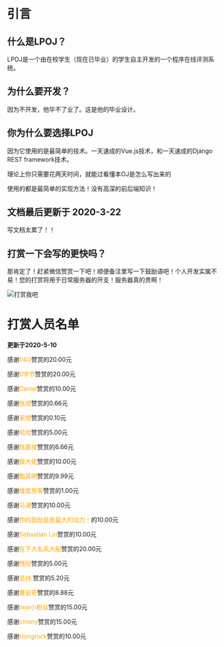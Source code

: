 # 引言

## 什么是LPOJ？

LPOJ是一个由在校学生（现在已毕业）的学生自主开发的一个程序在线评测系统。

## 为什么要开发？

因为不开发，他毕不了业了。这是他的毕业设计。

## 你为什么要选择LPOJ

因为它使用的是最简单的技术。一天速成的Vue.js技术，和一天速成的Django REST framework技术。

理论上你只需要花两天时间，就能过看懂本OJ是怎么写出来的

使用的都是最简单的实现方法！没有高深的前后端知识！

## 文档最后更新于  **2020-3-22**

写文档太累了！！

## 打赏一下会写的更快吗？

那肯定了！赶紧微信赞赏一下吧！顺便备注里写一下鼓励语吧！个人开发实属不易！您的打赏将用于日常服务器的开支！服务器真的贵啊！

![打赏我吧](/img/donate.jpg)


# 打赏人员名单

**更新于2020-5-10**

感谢<font style="color:orange">04G</font>赞赏的20.00元 

感谢<font style="color:orange">0字节</font>赞赏的20.00元 

感谢<font style="color:orange">Daniel</font>赞赏的10.00元 

感谢<font style="color:orange">张顺</font>赞赏的0.66元

感谢<font style="color:orange" >家煜</font >赞赏的0.10元 

感谢<font style="color:orange">哈哈</font>赞赏的5.00元 

感谢<font style="color:orange">陆嘉俊</font>赞赏的6.66元 

感谢<font style="color:orange">膜大佬</font>赞赏的10.00元 

感谢<font style="color:orange">甄英明</font>赞赏的9.99元 

感谢<font style="color:orange">维度旅客</font>赞赏的1.00元 

感谢<font style="color:orange">马涛</font>赞赏的10.00元 

感谢<font style="color:orange">你的鼓励是我最大的动力！</font>的10.00元

感谢<font style="color:orange">Sebastian Lin</font>赞赏的10.00元 

感谢<font style="color:orange" >在下大名风大船</font >赞赏的20.00元 

感谢<font style="color:orange">残阳</font >赞赏的5.00元 

感谢<font style="color:orange">坚持.</font>赞赏的5.20元 

感谢<font style="color:orange">曹岩奇</font>赞赏的8.88元 

感谢<font style="color:orange" >lww小粉丝</font >赞赏的15.00元 

感谢<font style="color:orange">cineny</font>赞赏的15.00元

感谢<font style="color:orange">Hongrock</font>赞赏的10.00元 
